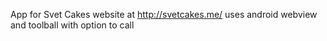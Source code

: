 App for Svet Cakes website at http://svetcakes.me/ uses android webview and toolball with option to call
